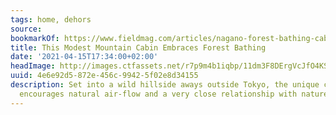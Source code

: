 ```yaml
---
tags: home, dehors
source:
bookmarkOf: https://www.fieldmag.com/articles/nagano-forest-bathing-cabin-hiroshi-nakamura-nap-architects
title: This Modest Mountain Cabin Embraces Forest Bathing
date: '2021-04-15T17:34:00+02:00'
headImage: http://images.ctfassets.net/r7p9m4b1iqbp/11dm3F8DErgVcJfO4KSvZO/a67bfd1e724e43aff42345862c14bef9/Cockpit-Cabin-Hiroshi-Nakamura-NAP-1.jpg?w=1000
uuid: 4e6e92d5-872e-456c-9942-5f02e8d34155
description: Set into a wild hillside aways outside Tokyo, the unique cabin design
  encourages natural air-flow and a very close relationship with nature
---
```


